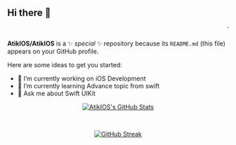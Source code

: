 ## Hi there 👋

<div align="center"> 
      <marquee>This is basic example of marquee</marquee>
</div>

**AtikIOS/AtikIOS** is a ✨ _special_ ✨ repository because its `README.md` (this file) appears on your GitHub profile.

Here are some ideas to get you started:

- 🔭 I’m currently working on iOS Development
- 🌱 I’m currently learning Advance topic from swift 
- 💬 Ask me about Swift UIKit




<div align="center"> 
  
  <a href="https://git.io/AtikIOS">    <img  alt="AtikIOS's GitHub Stats" src="https://awesome-github-stats.azurewebsites.net/user-stats/AtikIOS?cardType=github&theme=blueberry&preferLogin=false" />  </a>
</div>

<br>



<div align="center"> 
  
<a href="https://git.io/AtikIOS"><img src="https://git-hub-streak-stats.vercel.app?user=AtikIOS&theme=blue-green" alt="GitHub Streak" /></a>

</div>

